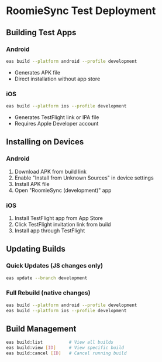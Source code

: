 # RoomieSync Test Deployment

## Building Test Apps

### Android
```bash
eas build --platform android --profile development
```
- Generates APK file
- Direct installation without app store

### iOS
```bash
eas build --platform ios --profile development
```
- Generates TestFlight link or IPA file
- Requires Apple Developer account

## Installing on Devices

### Android
1. Download APK from build link
2. Enable "Install from Unknown Sources" in device settings
3. Install APK file
4. Open "RoomieSync (development)" app

### iOS
1. Install TestFlight app from App Store
2. Click TestFlight invitation link from build
3. Install app through TestFlight

## Updating Builds

### Quick Updates (JS changes only)
```bash
eas update --branch development
```

### Full Rebuild (native changes)
```bash
eas build --platform android --profile development
eas build --platform ios --profile development
```

## Build Management
```bash
eas build:list          # View all builds
eas build:view [ID]     # View specific build
eas build:cancel [ID]   # Cancel running build
```
